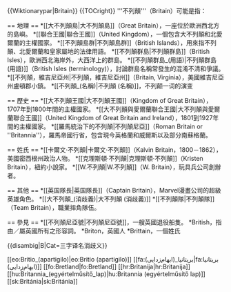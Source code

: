 {{Wiktionarypar|Britain}}
{{TOCright}}
'''不列顛'''（Britain）可能是指：

== 地理 ==
*[[大不列顛島|大不列顛島]]（Great Britain），一座位於歐洲西北方的島嶼。
*[[聯合王國|聯合王國]]（United Kingdom），一個包含大不列顛和北愛爾蘭的主權國家。
*[[不列顛島群|不列顛島群]]（British Islands），用來指不列顛、北愛爾蘭和皇家屬地的法律用語。
*[[不列顛群島|不列顛群島]]（British Isles），歐洲西北海岸外，大西洋上的群島。
*[[不列顛群島_(用語)|不列顛群島 (用語)]]（British Isles (terminology)），討論群島名稱常發生的混淆不清和爭議。
*[[不列顛，維吉尼亞州|不列顛，維吉尼亞州]]（Britain, Virginia），美國維吉尼亞州盧頓郡小鎮。
*[[不列顛_(名稱)|不列顛 (名稱)]]，不列颠一词的演变

== 歷史 ==
*[[大不列顛王國|大不列顛王國]]（Kingdom of Great Britain），1707年到1800年間的主權國家。
*[[大不列顛與愛爾蘭聯合王國|大不列顛與愛爾蘭聯合王國]]（United Kingdom of Great Britain and Ireland），1801到1927年間的主權國家。
*[[羅馬統治下的不列顛|不列顛尼亞]]（Roman Britain or ''Britannia''），羅馬帝國行省，包含現今英格蘭和威爾斯以及部分南蘇格蘭。

== 姓氏 ==
*[[卡爾文·不列顛|卡爾文·不列顛]]（Kalvin Britain，1800－1862），美國密西根州政治人物。
*[[克理斯頓·不列顛|克理斯頓·不列顛]]（Kristen Britain），紐約小說家。
*[[W.不列顛|W.不列顛]]（W. Britain），玩具兵公司創辦者。

== 其他 ==
*[[英国隊長|英国隊長]]（Captain Britain），Marvel漫畫公司的超級英雄角色。
*[[大不列顛_(消歧義)|大不列顛 (消歧義)]]
*[[不列顛隊|不列顛隊]]（Team Britain），職業摔角隊伍。

== 參見 ==
*[[不列顛尼亞號|不列顛尼亞號]]，一艘英國退役船隻。
*British，指由／屬英國所有之形容詞。
*Briton，英國人
*Brittain，一個姓氏

{{disambig|B|Cat=三字译名消歧义}}


[[eo:Britio_(apartigilo)|eo:Britio (apartigilo)]]
[[fa:بریتانیا_(ابهام‌زدایی)|fa:بریتانیا (ابهام‌زدایی)]]
[[fo:Bretland|fo:Bretland]]
[[hr:Britanija|hr:Britanija]]
[[hu:Britannia_(egyértelműsítő_lap)|hu:Britannia (egyértelműsítő lap)]]
[[sk:Británia|sk:Británia]]